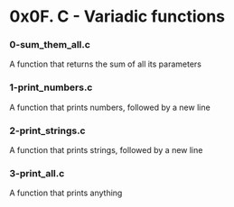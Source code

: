 # 0x0F. C - Variadic functions
### 0-sum_them_all.c
A function that returns the sum of all its parameters
### 1-print_numbers.c
A function that prints numbers, followed by a new line
### 2-print_strings.c
A function that prints strings, followed by a new line
### 3-print_all.c
A function that prints anything